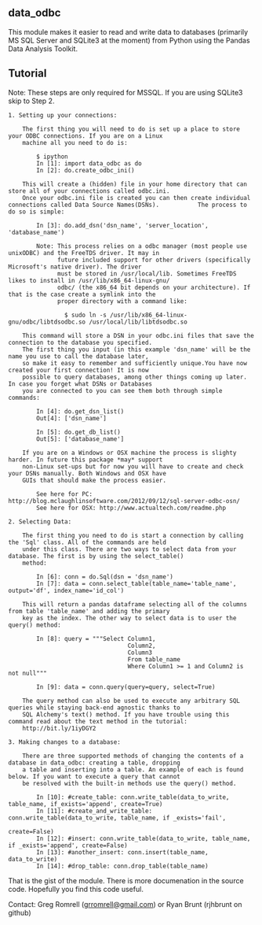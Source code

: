 data_odbc
---------

This module makes it easier to read and write data to databases (primarily MS SQL Server and SQLite3 at the moment) 
from Python using the Pandas Data Analysis Toolkit.

Tutorial
--------

Note: These steps are only required for MSSQL. If you are using SQLite3 skip to Step 2.

    1. Setting up your connections:

        The first thing you will need to do is set up a place to store your ODBC connections. If you are on a Linux 
        machine all you need to do is:

            $ ipython
            In [1]: import data_odbc as do
            In [2]: do.create_odbc_ini()

        This will create a (hidden) file in your home directory that can store all of your connections called odbc.ini. 
        Once your odbc.ini file is created you can then create individual connections called Data Source Names(DSNs).           The process to do so is simple:

            In [3]: do.add_dsn('dsn_name', 'server_location', 'database_name')
            
            Note: This process relies on a odbc manager (most people use unixODBC) and the FreeTDS driver. It may in
                  future included support for other drivers (specifically Microsoft's native driver). The driver
                  must be stored in /usr/local/lib. Sometimes FreeTDS likes to install in /usr/lib/x86_64-linux-gnu/
                  odbc/ (the x86_64 bit depends on your architecture). If that is the case create a symlink into the 
                  proper directory with a command like: 
                    
                    $ sudo ln -s /usr/lib/x86_64-linux-gnu/odbc/libtdsodbc.so /usr/local/lib/libtdsodbc.so

        This command will store a DSN in your odbc.ini files that save the connection to the database you specified.
        The first thing you input (in this example 'dsn_name' will be the name you use to call the database later, 
        so make it easy to remember and sufficiently unique.You have now created your first connection! It is now 
        possible to query databases, among other things coming up later. In case you forget what DSNs or Databases 
        you are connected to you can see them both through simple commands:

            In [4]: do.get_dsn_list()
            Out[4]: ['dsn_name']

            In [5]: do.get_db_list()
            Out[5]: ['database_name']

        If you are on a Windows or OSX machine the process is slighty harder. In future this package *may* support 
        non-Linux set-ups but for now you will have to create and check your DSNs manually. Both Windows and OSX have 
        GUIs that should make the process easier.
            
            See here for PC: http://blog.mclaughlinsoftware.com/2012/09/12/sql-server-odbc-osn/
            See here for OSX: http://www.actualtech.com/readme.php

    2. Selecting Data:

        The first thing you need to do is start a connection by calling the 'Sql' class. All of the commands are held
        under this class. There are two ways to select data from your database. The first is by using the select_table()
        method:

            In [6]: conn = do.Sql(dsn = 'dsn_name')
            In [7]: data = conn.select_table(table_name='table_name', output='df', index_name='id_col')
            
        This will return a pandas dataframe selecting all of the columns from table 'table_name' and adding the primary
        key as the index. The other way to select data is to user the query() method:
        
            In [8]: query = """Select Column1,
                                      Column2,
                                      Column3
                                      From table_name
                                      Where Column1 >= 1 and Column2 is not null"""
                                      
            In [9]: data = conn.query(query=query, select=True)
            
        The query method can also be used to execute any arbitrary SQL queries while staying back-end agnostic thanks to
        SQL Alchemy's text() method. If you have trouble using this command read about the text method in the tutorial:
        http://bit.ly/1iyDGY2
            
    3. Making changes to a database:
        
        There are three supported methods of changing the contents of a database in data_odbc: creating a table, dropping
        a table and inserting into a table. An example of each is found below. If you want to execute a query that cannot
        be resolved with the built-in methods use the query() method.
        
            In [10]: #create_table: conn.write_table(data_to_write, table_name, if_exists='append', create=True)
            In [11]: #create_and_write_table: conn.write_table(data_to_write, table_name, if _exists='fail', 
                                                               create=False)
            In [12]: #insert: conn.write_table(data_to_write, table_name, if _exists='append', create=False)
            In [13]: #another_insert: conn.insert(table_name, data_to_write)
            In [14]: #drop_table: conn.drop_table(table_name)
            
That is the gist of the module. There is more documenation in the source code. Hopefully you find this code useful.
        
Contact: Greg Romrell (grromrell@gmail.com) or Ryan Brunt (rjhbrunt on github)
